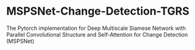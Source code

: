 # MSPSNet-Change-Detection-TGRS
 The Pytorch implementation for Deep Multiscale Siamese Network with Parallel Convolutional Structure and Self-Attention for Change Detection (MSPSNet)
